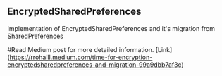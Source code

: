 ## EncryptedSharedPreferences
Implementation of EncryptedSharedPreferences and it's migration from SharedPreferences

#Read Medium post for more detailed information. [Link] (https://rrohaill.medium.com/time-for-encryption-encryptedsharedpreferences-and-migration-99a9dbb7af3c)